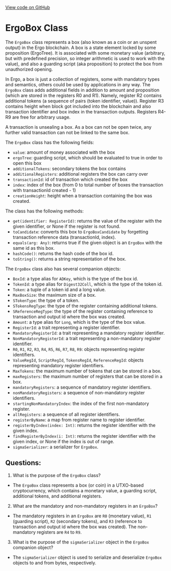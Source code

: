 [View code on GitHub](sigmastate-interpreterhttps://github.com/ScorexFoundation/sigmastate-interpreter/interpreter/shared/src/main/scala/org/ergoplatform/ErgoBox.scala)

# ErgoBox Class

The `ErgoBox` class represents a box (also known as a coin or an unspent output) in the Ergo blockchain. A box is a state element locked by some proposition (ErgoTree). It is associated with some monetary value (arbitrary, but with predefined precision, so integer arithmetic is used to work with the value), and also a guarding script (aka proposition) to protect the box from unauthorized opening. 

In Ergo, a box is just a collection of registers, some with mandatory types and semantics, others could be used by applications in any way. The `ErgoBox` class adds additional fields in addition to amount and proposition (which are stored in the registers R0 and R1). Namely, register R2 contains additional tokens (a sequence of pairs (token identifier, value)). Register R3 contains height when block got included into the blockchain and also transaction identifier and box index in the transaction outputs. Registers R4-R9 are free for arbitrary usage.

A transaction is unsealing a box. As a box can not be open twice, any further valid transaction can not be linked to the same box.

The `ErgoBox` class has the following fields:
- `value`: amount of money associated with the box
- `ergoTree`: guarding script, which should be evaluated to true in order to open this box
- `additionalTokens`: secondary tokens the box contains
- `additionalRegisters`: additional registers the box can carry over
- `transactionId`: id of transaction which created the box
- `index`: index of the box (from 0 to total number of boxes the transaction with transactionId created - 1)
- `creationHeight`: height when a transaction containing the box was created.

The class has the following methods:
- `get(identifier: RegisterId)`: returns the value of the register with the given identifier, or None if the register is not found.
- `toCandidate`: converts this box to `ErgoBoxCandidate` by forgetting transaction reference data (transactionId, index).
- `equals(arg: Any)`: returns true if the given object is an `ErgoBox` with the same id as this box.
- `hashCode()`: returns the hash code of the box id.
- `toString()`: returns a string representation of the box.

The `ErgoBox` class also has several companion objects:
- `BoxId`: a type alias for `ADKey`, which is the type of the box id.
- `TokenId`: a type alias for `Digest32Coll`, which is the type of the token id.
- `Token`: a tuple of a token id and a long value.
- `MaxBoxSize`: the maximum size of a box.
- `STokenType`: the type of a token.
- `STokensRegType`: the type of the register containing additional tokens.
- `SReferenceRegType`: the type of the register containing reference to transaction and output id where the box was created.
- `Amount`: a type alias for `Long`, which is the type of the box value.
- `RegisterId`: a trait representing a register identifier.
- `MandatoryRegisterId`: a trait representing a mandatory register identifier.
- `NonMandatoryRegisterId`: a trait representing a non-mandatory register identifier.
- `R0`, `R1`, `R2`, `R3`, `R4`, `R5`, `R6`, `R7`, `R8`, `R9`: objects representing register identifiers.
- `ValueRegId`, `ScriptRegId`, `TokensRegId`, `ReferenceRegId`: objects representing mandatory register identifiers.
- `MaxTokens`: the maximum number of tokens that can be stored in a box.
- `maxRegisters`: the maximum number of registers that can be stored in a box.
- `mandatoryRegisters`: a sequence of mandatory register identifiers.
- `nonMandatoryRegisters`: a sequence of non-mandatory register identifiers.
- `startingNonMandatoryIndex`: the index of the first non-mandatory register.
- `allRegisters`: a sequence of all register identifiers.
- `registerByName`: a map from register name to register identifier.
- `registerByIndex(index: Int)`: returns the register identifier with the given index.
- `findRegisterByIndex(i: Int)`: returns the register identifier with the given index, or None if the index is out of range.
- `sigmaSerializer`: a serializer for `ErgoBox`.
## Questions: 
 1. What is the purpose of the `ErgoBox` class?
- The `ErgoBox` class represents a box (or coin) in a UTXO-based cryptocurrency, which contains a monetary value, a guarding script, additional tokens, and additional registers.

2. What are the mandatory and non-mandatory registers in an `ErgoBox`?
- The mandatory registers in an `ErgoBox` are `R0` (monetary value), `R1` (guarding script), `R2` (secondary tokens), and `R3` (reference to transaction and output id where the box was created). The non-mandatory registers are `R4` to `R9`.

3. What is the purpose of the `sigmaSerializer` object in the `ErgoBox` companion object?
- The `sigmaSerializer` object is used to serialize and deserialize `ErgoBox` objects to and from bytes, respectively.